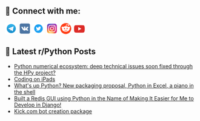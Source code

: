 ## 🔎 Connect with me:
[<img src="https://github.com/bullbesh/bullbesh/blob/main/images/Telegram.png" width="32" height="32" />](https://t.me/bullbesh)
[<img src="https://github.com/bullbesh/bullbesh/blob/main/images/VK.png" width="32" height="32" />](https://vk.com/bullbesh)
[<img src="https://github.com/bullbesh/bullbesh/blob/main/images/Twitter.png" width="32" height="32" />](https://twitter.com/bullbesh1)
[<img src="https://github.com/bullbesh/bullbesh/blob/main/images/Instagram.png" width="32" height="32" />](https://www.instagram.com/bullbesh)
[<img src="https://github.com/bullbesh/bullbesh/blob/main/images/Reddit.png" width="32" height="32" />](https://www.reddit.com/user/bullbesh)
[<img src="https://github.com/bullbesh/bullbesh/blob/main/images/YouTube.png" width="32" height="32" />](https://www.youtube.com/channel/UCtfjRs6uzgq5mfm8S06WTcg)

## 📕 Latest r/Python Posts
<!-- BLOG-POST-LIST:START -->
- [Python numerical ecosystem: deep technical issues soon fixed through the HPy project?](https://www.reddit.com/r/Python/comments/16908iv/python_numerical_ecosystem_deep_technical_issues/)
- [Coding on iPads](https://www.reddit.com/r/Python/comments/168uya3/coding_on_ipads/)
- [What&#39;s up Python? New packaging proposal, Python in Excel, a piano in the shell](https://www.reddit.com/r/Python/comments/168tpam/whats_up_python_new_packaging_proposal_python_in/)
- [Built a Redis GUI using Python in the Name of Making It Easier for Me to Develop in Django!](https://www.reddit.com/r/Python/comments/168qf3f/built_a_redis_gui_using_python_in_the_name_of/)
- [Kick.com bot creation package](https://www.reddit.com/r/Python/comments/168p0yj/kickcom_bot_creation_package/)
<!-- BLOG-POST-LIST:END -->

